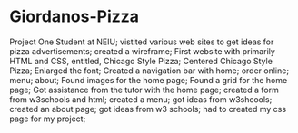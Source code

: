 # Giordanos-Pizza
Project One
Student at NEIU; 
vistited various web sites to get ideas for pizza advertisements;
created a wireframe;
First website with primarily HTML and CSS, entitled, Chicago Style Pizza;
Centered Chicago Style Pizza;
Enlarged the font;
Created a navigation bar with home; order online; menu; about;
Found images for the home page;
Found a grid for the home page;
Got assistance from the tutor with the home page;
created a form from w3schools and html;
created a menu;
got ideas from w3shcools;
created an about page;
got ideas from w3 schools;
had to created my css page for my project;

